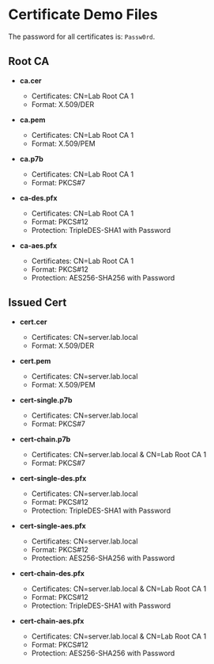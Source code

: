 # Certificate Demo Files

The password for all certificates is: `Passw0rd`.

## Root CA

* **ca.cer**
  * Certificates: CN=Lab Root CA 1
  * Format: X.509/DER

* **ca.pem**
  * Certificates: CN=Lab Root CA 1
  * Format: X.509/PEM

* **ca.p7b**
  * Certificates: CN=Lab Root CA 1
  * Format: PKCS#7

* **ca-des.pfx**
  * Certificates: CN=Lab Root CA 1
  * Format: PKCS#12
  * Protection: TripleDES-SHA1 with Password

* **ca-aes.pfx**
  * Certificates: CN=Lab Root CA 1
  * Format: PKCS#12
  * Protection: AES256-SHA256 with Password

## Issued Cert

* **cert.cer**
  * Certificates: CN=server.lab.local
  * Format: X.509/DER

* **cert.pem**
  * Certificates: CN=server.lab.local
  * Format: X.509/PEM

* **cert-single.p7b**
  * Certificates: CN=server.lab.local
  * Format: PKCS#7

* **cert-chain.p7b**
  * Certificates: CN=server.lab.local & CN=Lab Root CA 1
  * Format: PKCS#7

* **cert-single-des.pfx**
  * Certificates: CN=server.lab.local
  * Format: PKCS#12
  * Protection: TripleDES-SHA1 with Password

* **cert-single-aes.pfx**
  * Certificates: CN=server.lab.local
  * Format: PKCS#12
  * Protection: AES256-SHA256 with Password

* **cert-chain-des.pfx**
  * Certificates: CN=server.lab.local & CN=Lab Root CA 1
  * Format: PKCS#12
  * Protection: TripleDES-SHA1 with Password

* **cert-chain-aes.pfx**
  * Certificates: CN=server.lab.local & CN=Lab Root CA 1
  * Format: PKCS#12
  * Protection: AES256-SHA256 with Password
